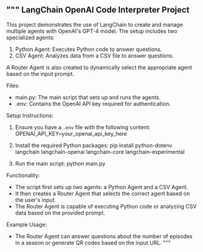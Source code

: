 """
LangChain OpenAI Code Interpreter Project
----------------------------------------

This project demonstrates the use of LangChain to create and manage multiple agents with OpenAI's GPT-4 model. The setup includes two specialized agents:
1. Python Agent: Executes Python code to answer questions.
2. CSV Agent: Analyzes data from a CSV file to answer questions.

A Router Agent is also created to dynamically select the appropriate agent based on the input prompt.

Files:
- main.py: The main script that sets up and runs the agents.
- .env: Contains the OpenAI API key required for authentication.

Setup Instructions:
1. Ensure you have a `.env` file with the following content:
   OPENAI_API_KEY=your_openai_api_key_here

2. Install the required Python packages:
   pip install python-dotenv langchain langchain-openai langchain-core langchain-experimental

3. Run the main script:
   python main.py

Functionality:
- The script first sets up two agents: a Python Agent and a CSV Agent.
- It then creates a Router Agent that selects the correct agent based on the user's input.
- The Router Agent is capable of executing Python code or analyzing CSV data based on the provided prompt.

Example Usage:
- The Router Agent can answer questions about the number of episodes in a season or generate QR codes based on the input URL.
"""
